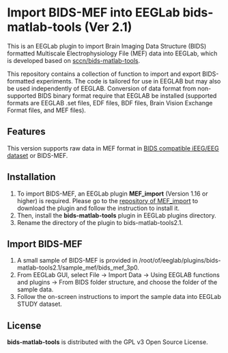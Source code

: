 Import BIDS-MEF into EEGLab bids-matlab-tools (Ver 2.1)
=======================================================

This is an EEGLab plugin to import Brain Imaging Data Structure (BIDS) formatted Multiscale Electrophysiology File (MEF) data into EEGLab, which is developed based on [sccn/bids-matlab-tools](https://github.com/sccn/bids-matlab-tools).

This repository contains a collection of function to import and export BIDS-formatted experiments.
The code is tailored for use in EEGLAB but may also be used independently of EEGLAB.
Conversion of data format from non-supported BIDS binary format require that EEGLAB be installed (supported formats are EEGLAB .set files, EDF files, BDF files, Brain Vision Exchange Format files, and MEF files).

Features
--------

This version supports raw data in MEF format in [BIDS compatible iEEG/EEG dataset](https://github.com/bids-standard/bids-starter-kit/wiki/Creating-a-BIDS-compatible-iEEG-dataset) or BIDS-MEF.

Installation
------------

1. To import BIDS-MEF, an EEGLab plugin **MEF_import** (Version 1.16 or higher) is required. 
Please go to the [repository of MEF_import](https://github.com/jiecui/MEF_import) to download the plugin and follow the instruction to install it.
1. Then, install the **bids-matlab-tools** plugin in EEGLab plugins directory.
1. Rename the directory of the plugin to bids-matlab-tools2.1.

Import BIDS-MEF
---------------

1. A small sample of BIDS-MEF is provided in /root/of/eeglab/plugins/bids-matlab-tools2.1/sample_mef/bids_mef_3p0.
1. From EEGLab GUI, select File -> Import Data -> Using EEGLAB functions and plugins -> From BIDS folder structure, and choose the folder of the sample data.
1. Follow the on-screen instructions to import the sample data into EEGLab STUDY dataset. 
 
License
-------

**bids-matlab-tools** is distributed with the GPL v3 Open Source License.
